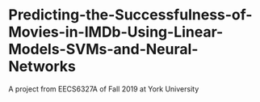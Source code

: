 # Predicting-the-Successfulness-of-Movies-in-IMDb-Using-Linear-Models-SVMs-and-Neural-Networks
A project from EECS6327A of Fall 2019 at York University
